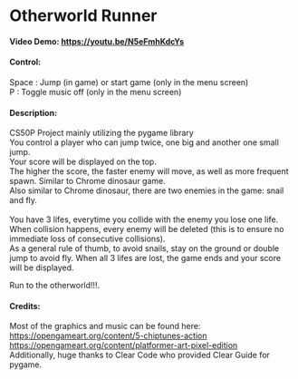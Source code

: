 # Otherworld Runner
#### Video Demo: https://youtu.be/N5eFmhKdcYs

#### Control:
Space   : Jump (in game) or start game (only in the menu screen)\
P       : Toggle music off (only in the menu screen)

#### Description:
CS50P Project mainly utilizing the pygame library\
You control a player who can jump twice, one big and another one small jump.\
Your score will be displayed on the top.\
The higher the score, the faster enemy will move, as well as more frequent spawn. Similar to Chrome dinosaur game.\
Also similar to Chrome dinosaur, there are two enemies in the game: snail and fly.\
\
You have 3 lifes, everytime you collide with the enemy you lose one life.\
When collision happens, every enemy will be deleted (this is to ensure no immediate loss of consecutive collisions).\
As a general rule of thumb, to avoid snails, stay on the ground or double jump to avoid fly.
When all 3 lifes are lost, the game ends and your score will be displayed.  
  



Run to the otherworld!!!.





#### Credits:
Most of the graphics and music can be found here:  
https://opengameart.org/content/5-chiptunes-action  
https://opengameart.org/content/platformer-art-pixel-edition  
Additionally, huge thanks to Clear Code who provided Clear Guide for pygame.
